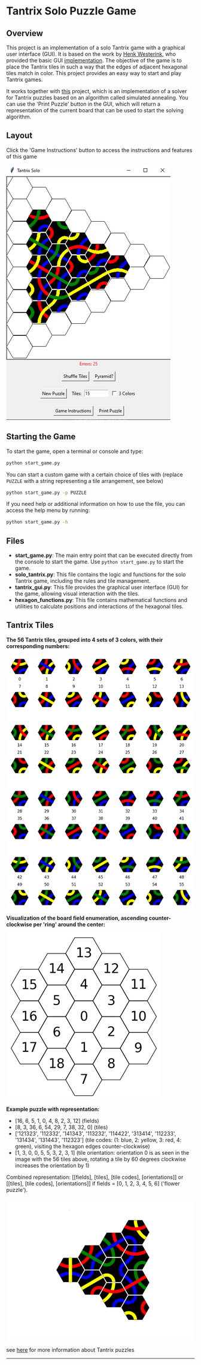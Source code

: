 
# Tantrix Solo Puzzle Game

## Overview

This project is an implementation of a solo Tantrix game with a graphical user interface (GUI). It is based on the work by [Henk Westerink](https://github.com/hwesterink), who provided the basic GUI [implementation](https://github.com/hwesterink/PythonCourseraRice). The objective of the game is to place the Tantrix tiles in such a way that the edges of adjacent hexagonal tiles match in color. This project provides an easy way to start and play Tantrix games.

It works together with [this](https://github.com/LE-428/Tantrix) project, which is an implementation of a solver for Tantrix puzzles based on an algorithm called simulated annealing. You can use the 'Print Puzzle' button in the GUI, which will return a representation of the current board that can be used to start the solving algorithm.

## Layout

Click the 'Game Instructions' button to access the instructions and features of this game

![Tantrix GUI Layout](images/gui.png)

## Starting the Game

To start the game, open a terminal or console and type:

```bash
python start_game.py
```

You can start a custom game with a certain choice of tiles with (replace `PUZZLE` with a string representing a tile arrangement, see below)

```bash
python start_game.py -p PUZZLE
```

If you need help or additional information on how to use the file, you can access the help menu by running:

```bash
python start_game.py -h
```

## Files

- **start_game.py**: The main entry point that can be executed directly from the console to start the game. Use `python start_game.py` to start the game.
- **solo_tantrix.py**: This file contains the logic and functions for the solo Tantrix game, including the rules and tile management.
- **tantrix_gui.py**: This file provides the graphical user interface (GUI) for the game, allowing visual interaction with the tiles.
- **hexagon_functions.py**: This file contains mathematical functions and utilities to calculate positions and interactions of the hexagonal tiles.

## Tantrix Tiles

**The 56 Tantrix tiles, grouped into 4 sets of 3 colors, with their corresponding numbers:**

![Tantrix tiles enumeration](images/tiles.png)

**Visualization of the board field enumeration, ascending counter-clockwise per 'ring' around the center:**

![Board fields enumeration](images/field_enumeration.png)

**Example puzzle with representation:**

- [16, 6, 5, 1, 0, 4, 8, 2, 3, 12] (fields)
- [8, 3, 36, 6, 54, 29, 7, 38, 32, 0] (tiles)
- ['121323', '112332', '141343', '113232', '114422', '313414', '112233', '131434', '131443', '112323'] (tile codes: (1: blue, 2: yellow, 3: red, 4: green), visiting the hexagon edges counter-clockwise)
- [1, 3, 0, 0, 5, 5, 3, 2, 3, 1] (tile orientation: orientation 0 is as seen in the image with the 56 tiles above, rotating a tile by 60 degrees clockwise increases the orientation by 1)

Combined representation: [[fields], [tiles], [tile codes], [orientations]] or [[tiles], [tile codes], [orientations]] if fields = [0, 1, 2, 3, 4, 5, 6] ('flower puzzle').

![Pyramid with blue line](images/blue_pyramid.png)

see [here](https://www.jaapsch.net/puzzles/tantrix.htm) for more information about Tantrix puzzles

---
